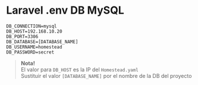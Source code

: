 # Laravel .env DB MySQL

```
DB_CONNECTION=mysql
DB_HOST=192.168.10.20
DB_PORT=3306
DB_DATABASE=[DATABASE_NAME]
DB_USERNAME=homestead
DB_PASSWORD=secret
```

> **Nota!**  
El valor para `DB_HOST` es la IP del `Homestead.yaml`  
Sustituir el valor `[DATABASE_NAME]` por el nombre de la DB del proyecto  

